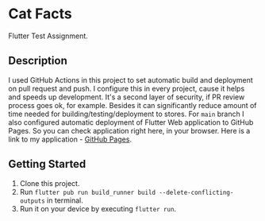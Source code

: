 # Cat Facts

Flutter Test Assignment.

## Description
I used GitHub Actions in this project to set automatic build and deployment on pull request and push. I configure this in every project, cause it helps  and speeds up development. It's a second layer of security, if PR review process goes ok, for example. Besides it can significantly reduce amount of time needed for building/testing/deployment to stores.
For `main` branch I also configured automatic deployment of Flutter Web application to GitHub Pages. So you can check application right here, in your browser. Here is a link to my application - [GitHub Pages](https://luxorum.github.io/flora_test/#/).

## Getting Started

1. Clone this project.
2. Run `flutter pub run build_runner build --delete-conflicting-outputs` in terminal.
3. Run it on your device by executing `flutter run`.
